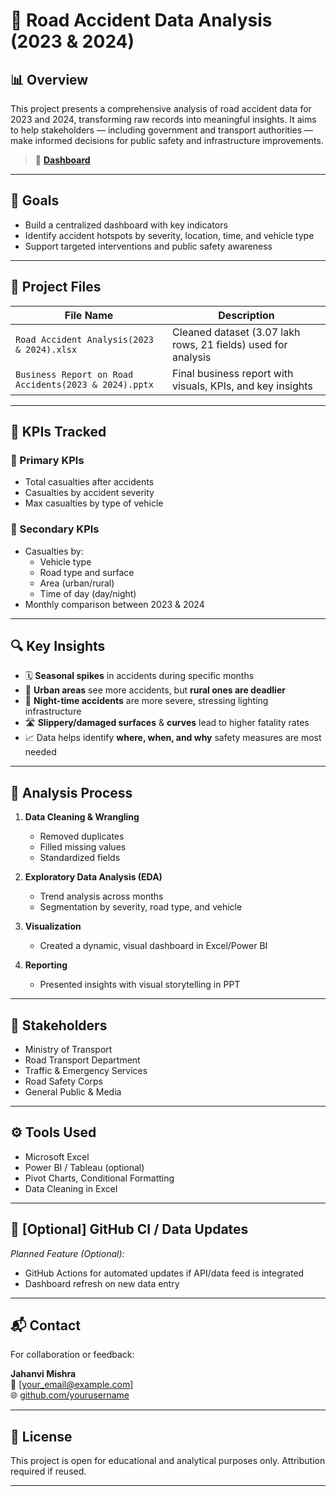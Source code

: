 # 🚧 Road Accident Data Analysis (2023 & 2024)



## 📊 Overview

This project presents a comprehensive analysis of road accident data for 2023 and 2024, transforming raw records into meaningful insights. It aims to help stakeholders — including government and transport authorities — make informed decisions for public safety and infrastructure improvements.

> 🔗 **[Dashboard](https://github.com/Jahanvi06092004/Road-Accident-Analysis-2023-2024-/blob/main/Dashboard%20image.png)**  
> 

---

## 🎯 Goals

- Build a centralized dashboard with key indicators
- Identify accident hotspots by severity, location, time, and vehicle type
- Support targeted interventions and public safety awareness

---

## 📁 Project Files

| File Name | Description |
|-----------|-------------|
| `Road Accident Analysis(2023 & 2024).xlsx` | Cleaned dataset (3.07 lakh rows, 21 fields) used for analysis |
| `Business Report on Road Accidents(2023 & 2024).pptx` | Final business report with visuals, KPIs, and key insights |

---

## 📌 KPIs Tracked

### 🔹 Primary KPIs
- Total casualties after accidents
- Casualties by accident severity
- Max casualties by type of vehicle

### 🔸 Secondary KPIs
- Casualties by:
  - Vehicle type
  - Road type and surface
  - Area (urban/rural)
  - Time of day (day/night)
- Monthly comparison between 2023 & 2024

---

## 🔍 Key Insights

- 🗓️ **Seasonal spikes** in accidents during specific months
- 🌆 **Urban areas** see more accidents, but **rural ones are deadlier**
- 🌙 **Night-time accidents** are more severe, stressing lighting infrastructure
- 🛣️ **Slippery/damaged surfaces** & **curves** lead to higher fatality rates
- 📈 Data helps identify **where, when, and why** safety measures are most needed

---

## 🧠 Analysis Process

1. **Data Cleaning & Wrangling**
   - Removed duplicates
   - Filled missing values
   - Standardized fields

2. **Exploratory Data Analysis (EDA)**
   - Trend analysis across months
   - Segmentation by severity, road type, and vehicle

3. **Visualization**
   - Created a dynamic, visual dashboard in Excel/Power BI

4. **Reporting**
   - Presented insights with visual storytelling in PPT

---

## 👥 Stakeholders

- Ministry of Transport  
- Road Transport Department  
- Traffic & Emergency Services  
- Road Safety Corps  
- General Public & Media  

---

## ⚙️ Tools Used

- Microsoft Excel  
- Power BI / Tableau (optional)  
- Pivot Charts, Conditional Formatting  
- Data Cleaning in Excel

---

## 🧪 [Optional] GitHub CI / Data Updates

*Planned Feature (Optional):*

- GitHub Actions for automated updates if API/data feed is integrated
- Dashboard refresh on new data entry

---

## 📬 Contact

For collaboration or feedback:

**Jahanvi Mishra**  
📧 [your_email@example.com]  
🌐 [github.com/yourusername](https://github.com/yourusername)

---

## 📌 License

This project is open for educational and analytical purposes only. Attribution required if reused.

---



